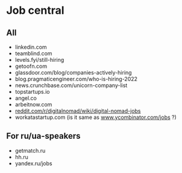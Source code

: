 # Job central

## All

- linkedin.com
- teamblind.com
- levels.fyi/still-hiring
- getoofn.com
- glassdoor.com/blog/companies-actively-hiring
- blog.pragmaticengineer.com/who-is-hiring-2022
- news.crunchbase.com/unicorn-company-list
- topstartups.io
- angel.co
- arbeitnow.com
- [reddit.com/r/digitalnomad/wiki/digital-nomad-jobs](https://www.reddit.com/r/digitalnomad/wiki/digital-nomad-jobs/)
- workatastartup.com (is it same as www.ycombinator.com/jobs ?)

## For ru/ua-speakers

- getmatch.ru
- hh.ru
- yandex.ru/jobs